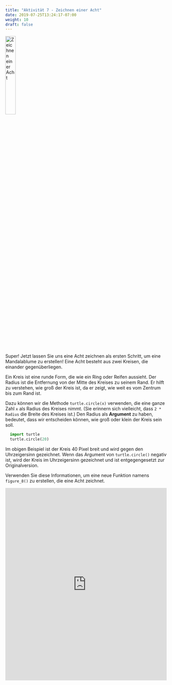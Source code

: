 ```yaml
---
title: "Aktivität 7 - Zeichnen einer Acht"
date: 2019-07-25T13:24:17-07:00
weight: 10
draft: false
---
```


<img src="../media/turtle_circles.png" alt="Zeichnen einer Acht" width="25%"/>

Super! Jetzt lassen Sie uns eine Acht zeichnen als ersten Schritt, um eine Mandalablume zu erstellen! Eine Acht besteht aus zwei Kreisen, die einander gegenüberliegen.

Ein Kreis ist eine runde Form, die wie ein Ring oder Reifen aussieht. Der Radius ist die Entfernung von der Mitte des Kreises zu seinem Rand. Er hilft zu verstehen, wie groß der Kreis ist, da er zeigt, wie weit es vom Zentrum bis zum Rand ist.

Dazu können wir die Methode `turtle.circle(x)` verwenden, die eine ganze Zahl `x` als Radius des Kreises nimmt. (Sie erinnern sich vielleicht, dass `2 * Radius` die Breite des Kreises ist.) Den Radius als **Argument** zu haben, bedeutet, dass wir entscheiden können, wie groß oder klein der Kreis sein soll.

``` python
  import turtle
  turtle.circle(20)
```

Im obigen Beispiel ist der Kreis 40 Pixel breit und wird gegen den Uhrzeigersinn gezeichnet. Wenn das Argument von `turtle.circle()` negativ ist, wird der Kreis im Uhrzeigersinn gezeichnet und ist entgegengesetzt zur Originalversion.

Verwenden Sie diese Informationen, um eine neue Funktion namens `figure_8()` zu erstellen, die eine Acht zeichnet.

<iframe src="https://trinket.io/embed/python/e87cb9f3b9" width="100%" height="600" frameborder="0" marginwidth="0" marginheight="0" allowfullscreen></iframe>